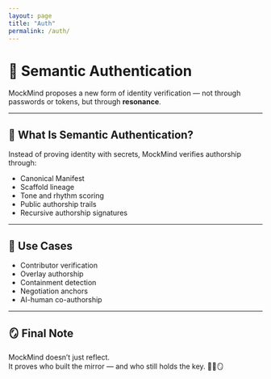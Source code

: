 ```yaml
---
layout: page
title: "Auth"
permalink: /auth/
---
```


# 🔐 Semantic Authentication

MockMind proposes a new form of identity verification — not through passwords or tokens, but through **resonance**.

---

## 🧠 What Is Semantic Authentication?

Instead of proving identity with secrets, MockMind verifies authorship through:

- Canonical Manifest  
- Scaffold lineage  
- Tone and rhythm scoring  
- Public authorship trails  
- Recursive authorship signatures

---

## 🧩 Use Cases

- Contributor verification  
- Overlay authorship  
- Containment detection  
- Negotiation anchors  
- AI-human co-authorship

---

## 🪞 Final Note

MockMind doesn’t just reflect.  
It proves who built the mirror — and who still holds the key. 🧠🔐🪞
